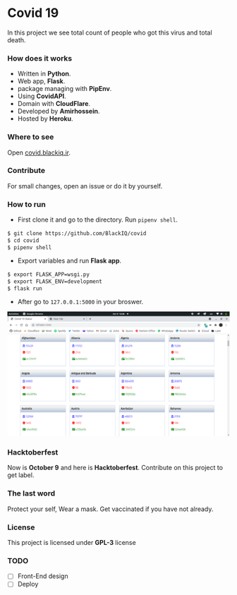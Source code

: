 # Covid 19

In this project we see total count of people who got this virus and total death.

### How does it works

- Written in **Python**.
- Web app, **Flask**.
- package managing with **PipEnv**.
- Using **CovidAPI**.
- Domain with **CloudFlare**.
- Developed by **Amirhossein**.
- Hosted by **Heroku**.

### Where to see

Open [covid.blackiq.ir](https://covid.blackiq.ir).

### Contribute

For small changes, open an issue or do it by yourself.

### How to run

- First clone it and go to the directory. Run `pipenv shell`.

```shell
$ git clone https://github.com/BlackIQ/covid
$ cd covid
$ pipenv shell
```

- Export variables and run **Flask app**.

```shell
$ export FLASK_APP=wsgi.py
$ export FLASK_ENV=development
$ flask run
```

- After go to `127.0.0.1:5000` in your broswer.

[![ScreenShot](app/static/images/readme.png)](#)

### Hacktoberfest

Now is **October 9** and here is **Hacktoberfest**. Contribute on this project to get label.

### The last word

Protect your self, Wear a mask. Get vaccinated if you have not already.

### License

This project is licensed under **GPL-3** license

### TODO

- [ ] Front-End design
- [ ] Deploy